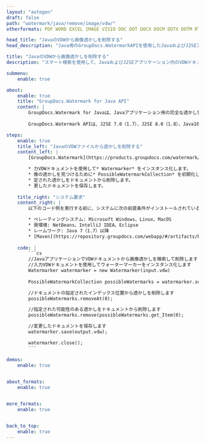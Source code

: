 ```yaml
---
layout: "autogen"
draft: false
path: "watermark/java/remove/image/vdw/"
otherformats: PDF WORD EXCEL IMAGE VISIO DOC DOT DOCX DOCM DOTX DOTM RTF TXT XLSX XLSM XLTM XLT XLTX XLS XLSB XLAM SXC PPTX PPTM PPSX PPSM POTM POT POTX PPT PPS ODT BMP GIF JPEG JP2 PNG TIFF WEBP VSD VDX VSDX VSTX VSX VSSX VSDM VSSM VSTM VTX VSS VST

head_title: "JavaのVDWから画像透かしを削除する"
head_description: "Java用のGroupDocs.WatermarkAPIを使用したJavaおよびJ2SEアプリケーション内のスマート検索を使用して、VDWドキュメントから画像透かしを検索して削除するJavaライブラリ."

title: "JavaのVDWから画像透かしを削除する"
description: "スマート検索を使用して、JavaおよびJ2SEアプリケーション内のVDWドキュメントから画像透かしを見つけて削除します。ドキュメントから指定された透かしを検索および削除するための検索基準を定義します."

submenu:
    enable: true

about:
    enable: true
    title: "GroupDocs.Watermark for Java API"
    content: |
        GroupDocs.Watermark for Javaは、Javaアプリケーション用の完全な透かし管理ソリューションです。開発者は、次のような透かし操作操作をすばやく実行できます。すべての一般的なファイル形式のドキュメント内から、さまざまな種類の透かしを追加、編集、検索、および削除します。 PDF、Microsoft Word、Excel、PowerPoint、Visio、Eメール、画像形式など、さまざまなドキュメントのテキストと画像の透かしの操作をサポートしています。
        
        GroupDocs.Watermark APIは、J2SE 7.0（1.7）、J2SE 8.0（1.8）、Java10を含むすべての主要なオペレーティングシステムとJavaバージョンで十分にサポートされています。

steps:
    enable: true
    title_left: "JavaのVDWファイルから透かしを削除する"
    content_left: |
        [GroupDocs.Watermark](https://products.groupdocs.com/watermark/java/)を使用すると、Java開発者は、いくつかの簡単な手順を実装することで、アプリケーションからテキスト形式の透かしを簡単に検索して削除できます。

        * 力VDWドキュメントを使用して* Watermarker* をインスタンス化します。
        * 像の透かしを見つけるために* PossibleWatermarkCollection* を初期化します。
        * 定された透かしをドキュメントから削除します。
        * 更したドキュメントを保存します。
        
    title_right: "システム要求"
    content_right: |
        以下のコード例を実行する前に、システムに次の前提条件がインストールされていることを確認してください。

        * ペレーティングシステム: Microsoft Windows、Linux、MacOS
        * 発環境: NetBeans、IntelliJ IDEA、Eclipse
        * レームワーク: Java 7（1.7）以降
        * [Maven](https://repository.groupdocs.com/webapp/#/artifacts/browse/tree/General/repo/com/groupdocs/groupdocs-watermark)から最新バージョンのGroupDocs.WatermarkforJavaをダウンロードします。
        
    code: |
        ```cs
        //JavaアプリケーションでVDWドキュメントから画像透かしを検索して削除します
        //入力VDWドキュメントを使用してウォーターマーカーをインスタンス化します
        Watermarker watermarker = new Watermarker(input.vdw)
        
        PossibleWatermarkCollection possibleWatermarks = watermarker.search();

        //ドキュメントの指定されたインデックス位置から透かしを削除します
        possibleWatermarks.removeAt(0);

        //指定された可能性のある透かしをドキュメントから削除します
        possibleWatermarks.remove(possibleWatermarks.get_Item(0);

        //変更したドキュメントを保存します
        watermarker.save(output.vdw);

        watermarker.close();        
        ```        

demos:
    enable: true
        

about_formats:
    enable: true


more_formats:
    enable: true


back_to_top:
    enable: true
---
```

